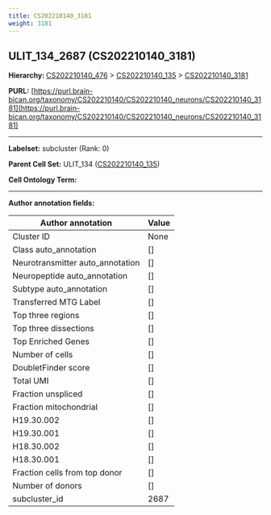 ```yaml
---
title: CS202210140_3181
weight: 3181
---
```

## ULIT_134_2687 (CS202210140_3181)
<b>Hierarchy: </b>
[CS202210140_476](../CS202210140_476) >
[CS202210140_135](../CS202210140_135) >
[CS202210140_3181](../CS202210140_3181)

**PURL:** [https://purl.brain-bican.org/taxonomy/CS202210140/CS202210140_neurons/CS202210140_3181](https://purl.brain-bican.org/taxonomy/CS202210140/CS202210140_neurons/CS202210140_3181)

---


**Labelset:** subcluster (Rank: 0)

**Parent Cell Set:** ULIT_134 ([CS202210140_135](../CS202210140_135))



**Cell Ontology Term:** 

[MARKER GENES.]: #


---

[TRANSFERRED ANNOTATIONS.]: #


[AUTHOR ANNOTATION FIELDS.]: #


**Author annotation fields:**

| Author annotation | Value |
|-------------------|-------|
|Cluster ID|None|
|Class auto_annotation|[]|
|Neurotransmitter auto_annotation|[]|
|Neuropeptide auto_annotation|[]|
|Subtype auto_annotation|[]|
|Transferred MTG Label|[]|
|Top three regions|[]|
|Top three dissections|[]|
|Top Enriched Genes|[]|
|Number of cells|[]|
|DoubletFinder score|[]|
|Total UMI|[]|
|Fraction unspliced|[]|
|Fraction mitochondrial|[]|
|H19.30.002|[]|
|H19.30.001|[]|
|H18.30.002|[]|
|H18.30.001|[]|
|Fraction cells from top donor|[]|
|Number of donors|[]|
|subcluster_id|2687|
